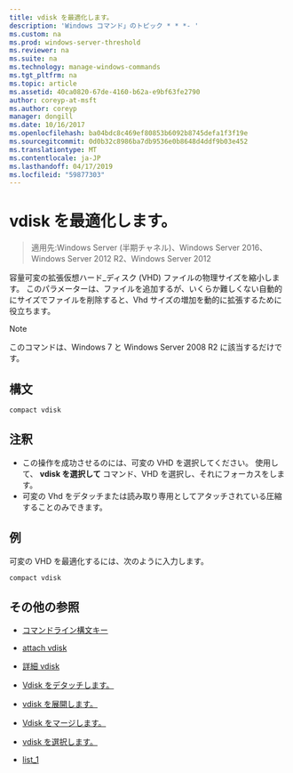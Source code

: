 ```yaml
---
title: vdisk を最適化します。
description: 'Windows コマンド」のトピック * * *- '
ms.custom: na
ms.prod: windows-server-threshold
ms.reviewer: na
ms.suite: na
ms.technology: manage-windows-commands
ms.tgt_pltfrm: na
ms.topic: article
ms.assetid: 40ca0820-67de-4160-b62a-e9bf63fe2790
author: coreyp-at-msft
ms.author: coreyp
manager: dongill
ms.date: 10/16/2017
ms.openlocfilehash: ba04bdc8c469ef80853b6092b8745defa1f3f19e
ms.sourcegitcommit: 0d0b32c8986ba7db9536e0b8648d4ddf9b03e452
ms.translationtype: MT
ms.contentlocale: ja-JP
ms.lasthandoff: 04/17/2019
ms.locfileid: "59877303"
---
```

# <a name="compact-vdisk"></a>vdisk を最適化します。

>適用先:Windows Server (半期チャネル)、Windows Server 2016、Windows Server 2012 R2、Windows Server 2012

容量可変の拡張仮想ハード_ディスク (VHD) ファイルの物理サイズを縮小します。 このパラメーターは、ファイルを追加するが、いくらか難しくない自動的にサイズでファイルを削除すると、Vhd サイズの増加を動的に拡張するために役立ちます。
> [!NOTE]
> このコマンドは、Windows 7 と Windows Server 2008 R2 に該当するだけです。
## <a name="syntax"></a>構文
```
compact vdisk
```
## <a name="remarks"></a>注釈
-   この操作を成功させるのには、可変の VHD を選択してください。 使用して、 **vdisk を選択して** コマンド、VHD を選択し、それにフォーカスをします。
-   可変の Vhd をデタッチまたは読み取り専用としてアタッチされている圧縮することのみできます。
## <a name="BKMK_Examples"></a>例
可変の VHD を最適化するには、次のように入力します。
```
compact vdisk
```
## <a name="additional-references"></a>その他の参照
-   [コマンドライン構文キー](command-line-syntax-key.md)
-   [attach vdisk](attach-vdisk.md)

-   [詳細 vdisk](detail-vdisk.md)
-   [Vdisk をデタッチします。](detach-vdisk.md)
-   [vdisk を展開します。](expand-vdisk.md)
-   [Vdisk をマージします。](merge-vdisk.md)
-   [vdisk を選択します。](select-vdisk.md)
-   [list_1](list_1.md)
